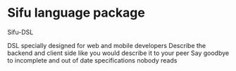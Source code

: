 # Sifu language package

Sifu-DSL

DSL specially designed for web and mobile developers
Describe the backend and client side like you would describe it to your peer
Say goodbye to incomplete and out of date specifications nobody reads
